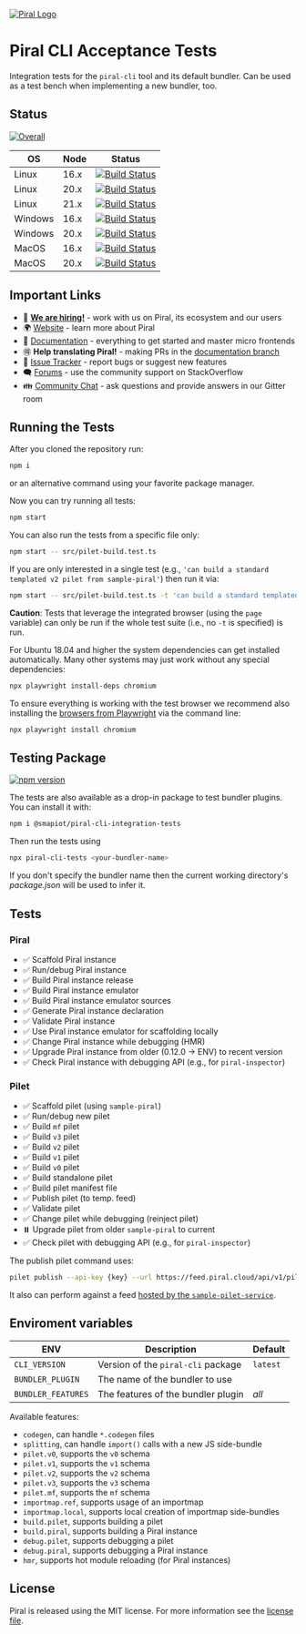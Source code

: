 [![Piral Logo](https://github.com/smapiot/piral/raw/main/docs/assets/logo.png)](https://piral.io)

# Piral CLI Acceptance Tests

Integration tests for the `piral-cli` tool and its default bundler. Can be used as a test bench when implementing a new bundler, too.

## Status

[![Overall](https://smapiot.visualstudio.com/piral-pipelines/_apis/build/status/smapiot.piral-cli-integration-tests?branchName=main)](https://smapiot.visualstudio.com/piral-pipelines/_build/latest?definitionId=46&branchName=main)

| OS           | Node   | Status       |
| ------------ | ------ | ------------ |
| Linux        | 16.x   | [![Build Status](https://smapiot.visualstudio.com/piral-pipelines/_apis/build/status/smapiot.piral-cli-integration-tests?branchName=main&jobName=Job&configuration=Job%20linux_node_16)](https://smapiot.visualstudio.com/piral-pipelines/_build/latest?definitionId=46&branchName=main)   |
| Linux        | 20.x   | [![Build Status](https://smapiot.visualstudio.com/piral-pipelines/_apis/build/status/smapiot.piral-cli-integration-tests?branchName=main&jobName=Job&configuration=Job%20linux_node_20)](https://smapiot.visualstudio.com/piral-pipelines/_build/latest?definitionId=46&branchName=main)   |
| Linux        | 21.x   | [![Build Status](https://smapiot.visualstudio.com/piral-pipelines/_apis/build/status/smapiot.piral-cli-integration-tests?branchName=main&jobName=Job&configuration=Job%20linux_node_21)](https://smapiot.visualstudio.com/piral-pipelines/_build/latest?definitionId=46&branchName=main)   |
| Windows      | 16.x   | [![Build Status](https://smapiot.visualstudio.com/piral-pipelines/_apis/build/status/smapiot.piral-cli-integration-tests?branchName=main&jobName=Job&configuration=Job%20windows_node_16)](https://smapiot.visualstudio.com/piral-pipelines/_build/latest?definitionId=46&branchName=main) |
| Windows      | 20.x   | [![Build Status](https://smapiot.visualstudio.com/piral-pipelines/_apis/build/status/smapiot.piral-cli-integration-tests?branchName=main&jobName=Job&configuration=Job%20windows_node_20)](https://smapiot.visualstudio.com/piral-pipelines/_build/latest?definitionId=46&branchName=main) |
| MacOS        | 16.x   | [![Build Status](https://smapiot.visualstudio.com/piral-pipelines/_apis/build/status/smapiot.piral-cli-integration-tests?branchName=main&jobName=Job&configuration=Job%20macos_node_16)](https://smapiot.visualstudio.com/piral-pipelines/_build/latest?definitionId=46&branchName=main) |
| MacOS        | 20.x   | [![Build Status](https://smapiot.visualstudio.com/piral-pipelines/_apis/build/status/smapiot.piral-cli-integration-tests?branchName=main&jobName=Job&configuration=Job%20macos_node_20)](https://smapiot.visualstudio.com/piral-pipelines/_build/latest?definitionId=46&branchName=main) |

## Important Links

* 📢 **[We are hiring!](https://smapiot.com/jobs)** - work with us on Piral, its ecosystem and our users
* 🌍 [Website](https://piral.io/) - learn more about Piral
* 📖 [Documentation](https://docs.piral.io/) - everything to get started and master micro frontends
* 🉐 **Help translating Piral!** - making PRs in the [documentation branch](https://github.com/smapiot/piral/tree/documentation)
* 🐞 [Issue Tracker](https://github.com/smapiot/piral/issues) - report bugs or suggest new features
* 🗨  [Forums](https://stackoverflow.com/questions/tagged/piral) - use the community support on StackOverflow
* 👪 [Community Chat](https://gitter.im/piral-io/community) - ask questions and provide answers in our Gitter room

## Running the Tests

After you cloned the repository run:

```sh
npm i
```

or an alternative command using your favorite package manager.

Now you can try running all tests:

```sh
npm start
```

You can also run the tests from a specific file only:

```sh
npm start -- src/pilet-build.test.ts
```

If you are only interested in a single test (e.g., `'can build a standard templated v2 pilet from sample-piral'`) then run it via:

```sh
npm start -- src/pilet-build.test.ts -t 'can build a standard templated v2 pilet from sample-piral'
```

**Caution**: Tests that leverage the integrated browser (using the `page` variable) can only be run if the whole test suite (i.e., no `-t` is specified) is run.

For Ubuntu 18.04 and higher the system dependencies can get installed automatically. Many other systems may just work without any special dependencies:

```sh
npx playwright install-deps chromium
```

To ensure everything is working with the test browser we recommend also installing the [browsers from Playwright](https://playwright.dev/docs/cli#install-browsers) via the command line:

```sh
npx playwright install chromium
```

## Testing Package

[![npm version](https://img.shields.io/npm/v/@smapiot/piral-cli-integration-tests.svg?style=flat)](https://www.npmjs.com/package/@smapiot/piral-cli-integration-tests)

The tests are also available as a drop-in package to test bundler plugins. You can install it with:

```sh
npm i @smapiot/piral-cli-integration-tests
```

Then run the tests using

```sh
npx piral-cli-tests <your-bundler-name>
```

If you don't specify the bundler name then the current working directory's *package.json* will be used to infer it.

## Tests

### Piral

-   ✅ Scaffold Piral instance
-   ✅ Run/debug Piral instance
-   ✅ Build Piral instance release
-   ✅ Build Piral instance emulator
-   ✅ Build Piral instance emulator sources
-   ✅ Generate Piral instance declaration
-   ✅ Validate Piral instance
-   ✅ Use Piral instance emulator for scaffolding locally
-   ✅ Change Piral instance while debugging (HMR)
-   ✅ Upgrade Piral instance from older (0.12.0 -> ENV) to recent version
-   ✅ Check Piral instance with debugging API (e.g., for `piral-inspector`)

### Pilet

-   ✅ Scaffold pilet (using `sample-piral`)
-   ✅ Run/debug new pilet
-   ✅ Build `mf` pilet
-   ✅ Build `v3` pilet
-   ✅ Build `v2` pilet
-   ✅ Build `v1` pilet
-   ✅ Build `v0` pilet
-   ✅ Build standalone pilet
-   ✅ Build pilet manifest file
-   ✅ Publish pilet (to temp. feed)
-   ✅ Validate pilet
-   ✅ Change pilet while debugging (reinject pilet)
-   ⏸️ Upgrade pilet from older `sample-piral` to current
-   ✅ Check pilet with debugging API (e.g., for `piral-inspector`)

The publish pilet command uses:

```sh
pilet publish --api-key {key} --url https://feed.piral.cloud/api/v1/pilet/temp --fresh
```

It also can perform against a feed [hosted by the `sample-pilet-service`](https://github.com/smapiot/sample-pilet-service).

## Enviroment variables

| ENV                | Description                        | Default    |
| ------------------ | ---------------------------------- | ---------- |
| `CLI_VERSION`      | Version of the `piral-cli` package | `latest`   |
| `BUNDLER_PLUGIN`   | The name of the bundler to use     |            |
| `BUNDLER_FEATURES` | The features of the bundler plugin | *all*      |

Available features:

- `codegen`, can handle `*.codegen` files
- `splitting`, can handle `import()` calls with a new JS side-bundle
- `pilet.v0`, supports the `v0` schema
- `pilet.v1`, supports the `v1` schema
- `pilet.v2`, supports the `v2` schema
- `pilet.v3`, supports the `v3` schema
- `pilet.mf`, supports the `mf` schema
- `importmap.ref`, supports usage of an importmap
- `importmap.local`, supports local creation of importmap side-bundles
- `build.pilet`, supports building a pilet
- `build.piral`, supports building a Piral instance
- `debug.pilet`, supports debugging a pilet
- `debug.piral`, supports debugging a Piral instance
- `hmr`, supports hot module reloading (for Piral instances)

## License

Piral is released using the MIT license. For more information see the [license file](./LICENSE).
